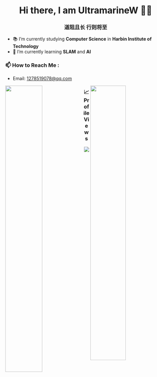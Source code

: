 <h1 align="center">Hi there, I am UltramarineW 👨‍💻</h1>
<h3 align="center">道阻且长 行则将至</h3>

- 📚 I’m currently studying **Computer Science** in **Harbin Institute of Technology**
- 🌱 I’m currently learning **SLAM** and **AI**

### 📫 How to Reach Me :
- Email: 1278519078@qq.com

<img width="48%" align="left" src="https://github-readme-stats.vercel.app/api?username=UltramarineW&show_icons=true&hide_border=false" />
<img width="47%" align="right" src="https://github-readme-stats.vercel.app/api/wakatime?username=@UltramarineW&v=2&hide_border=false" />


<h3 align="center">📈Profile Views</h3>
<p align="center">
  <img src="https://profile-counter.glitch.me/UltramarineW/count.svg" />
</p>

